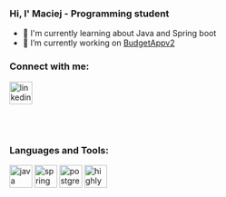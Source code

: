 ### Hi, I' Maciej - Programming student 

- 🌱 I'm currently learning about Java and Spring boot
- 🔭 I’m currently working on <a href="https://github.com/Wojtur28/BudgetAppv2">BudgetAppv2</a>


### Connect with me:

[<img src='https://cdn.jsdelivr.net/npm/simple-icons@3.0.1/icons/linkedin.svg' alt='linkedin' height='40'>](https://www.linkedin.com/in/https://www.linkedin.com/in/maciej-wojturski-814b20225//) 

<br/>
<br/>

### Languages and Tools:

 [<img src='https://cdn.jsdelivr.net/npm/simple-icons@3.0.1/icons/java.svg' alt='java' height='40'>](l)  [<img src='https://cdn.jsdelivr.net/npm/simple-icons@3.0.1/icons/spring.svg' alt='spring' height='40'>](l)  [<img src='https://cdn.jsdelivr.net/npm/simple-icons@3.0.1/icons/postgresql.svg' alt='postgresql' height='40'>](l)  [<img src='https://cdn.jsdelivr.net/npm/simple-icons@3.0.1/icons/highly.svg' alt='highly' height='40'>](l) 

 
<!--
**Wojtur28/Wojtur28** is a ✨ _special_ ✨ repository because its `README.md` (this file) appears on your GitHub profile.

Here are some ideas to get you started:



- 👯 I’m looking to collaborate on ...
- 🤔 I’m looking for help with ...
- 💬 Ask me about ...
- 📫 How to reach me: ...
- 😄 Pronouns: ...
- ⚡ Fun fact: ...
-->
